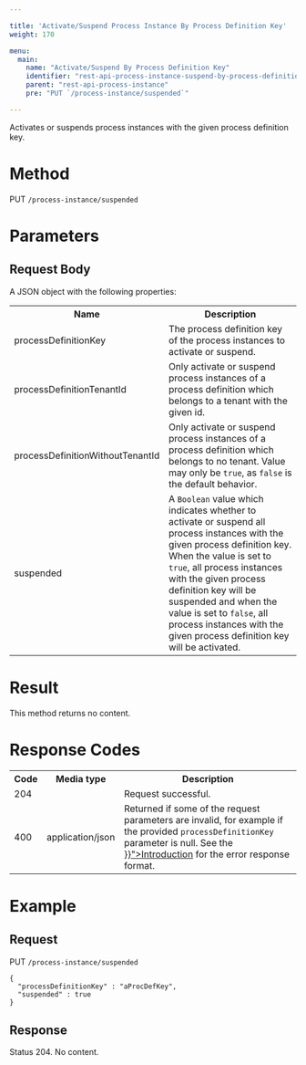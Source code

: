 ```yaml
---

title: 'Activate/Suspend Process Instance By Process Definition Key'
weight: 170

menu:
  main:
    name: "Activate/Suspend By Process Definition Key"
    identifier: "rest-api-process-instance-suspend-by-process-definition-key"
    parent: "rest-api-process-instance"
    pre: "PUT `/process-instance/suspended`"

---
```



Activates or suspends process instances with the given process definition key.

# Method

PUT `/process-instance/suspended`

# Parameters

## Request Body

A JSON object with the following properties:

<table class="table table-striped">
  <tr>
    <th>Name</th>
    <th>Description</th>
  </tr>
  <tr>
    <td>processDefinitionKey</td>
    <td>The process definition key of the process instances to activate or suspend.</td>
  </tr>
  <tr>
    <td>processDefinitionTenantId</td>
    <td>Only activate or suspend process instances of a process definition which belongs to a tenant with the given id.</td>
  </tr>
  <tr>
    <td>processDefinitionWithoutTenantId</td>
    <td>Only activate or suspend process instances of a process definition which belongs to no tenant. Value may only be <code>true</code>, as <code>false</code> is the default behavior.</td>
  </tr>  
  <tr>
    <td>suspended</td>
    <td>A <code>Boolean</code> value which indicates whether to activate or suspend all process instances with the given process definition key. When the value is set to <code>true</code>, all process instances with the given process definition key will be suspended and when the value is set to <code>false</code>, all process instances with the given process definition key will be activated.</td>
  </tr>
</table>


# Result

This method returns no content.

  
# Response Codes

<table class="table table-striped">
  <tr>
    <th>Code</th>
    <th>Media type</th>
    <th>Description</th>
  </tr>
  <tr>
    <td>204</td>
    <td></td>
    <td>Request successful.</td>
  </tr>
  <tr>
    <td>400</td>
    <td>application/json</td>
    <td>Returned if some of the request parameters are invalid, for example if the provided <code>processDefinitionKey</code> parameter is null. See the <a href="{{< ref "/reference/rest/overview/_index.md#error-handling" >}}">Introduction</a> for the error response format.</td>
  </tr>
</table>

  
# Example

## Request

PUT `/process-instance/suspended`
  
    {
      "processDefinitionKey" : "aProcDefKey",
      "suspended" : true
    }
     
## Response
    
Status 204. No content.